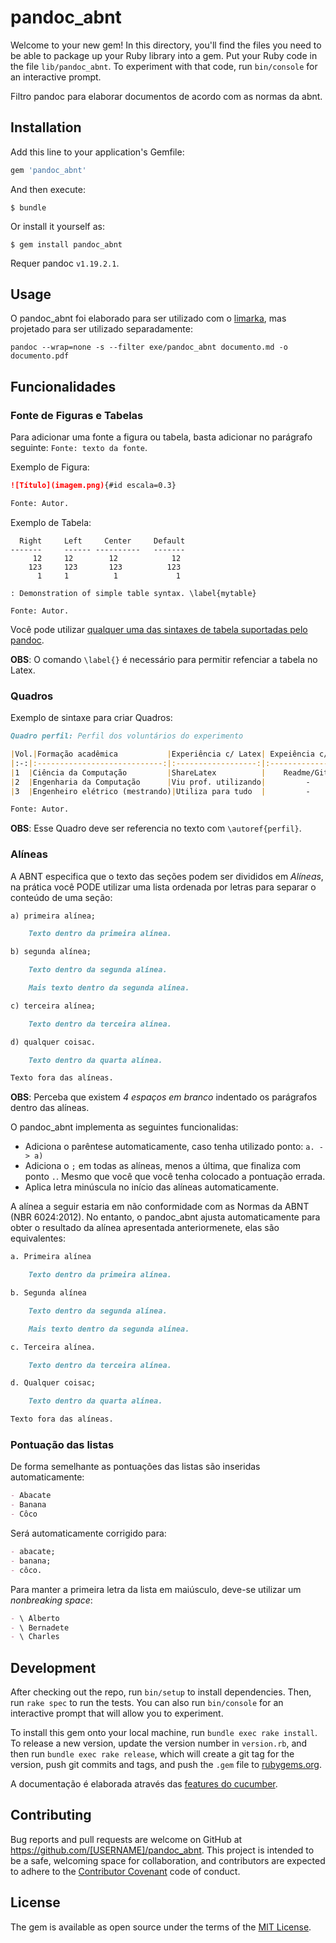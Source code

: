 # pandoc_abnt

Welcome to your new gem! In this directory, you'll find the files you need to be able to package up your Ruby library into a gem. Put your Ruby code in the file `lib/pandoc_abnt`. To experiment with that code, run `bin/console` for an interactive prompt.

Filtro pandoc para elaborar documentos de acordo com as normas da abnt.


## Installation

Add this line to your application's Gemfile:

```ruby
gem 'pandoc_abnt'
```

And then execute:

    $ bundle

Or install it yourself as:

    $ gem install pandoc_abnt

Requer pandoc `v1.19.2.1`.

## Usage

O pandoc_abnt foi elaborado para ser utilizado com o [limarka](https://github.com/abntex/limarka), mas projetado para ser utilizado separadamente:

    pandoc --wrap=none -s --filter exe/pandoc_abnt documento.md -o documento.pdf

## Funcionalidades

### Fonte de Figuras e Tabelas

Para adicionar uma fonte a figura ou tabela, basta adicionar no parágrafo seguinte: `Fonte: texto da fonte`.

Exemplo de Figura:

```markdown
![Título](imagem.png){#id escala=0.3}

Fonte: Autor.
```

Exemplo de Tabela:

```
  Right     Left     Center     Default
-------     ------ ----------   -------
     12     12        12            12
    123     123       123          123
      1     1          1             1

: Demonstration of simple table syntax. \label{mytable}

Fonte: Autor.
```

Você pode utilizar [qualquer uma das sintaxes de tabela suportadas pelo pandoc](http://pandoc.org/MANUAL.html#tables).

**OBS**: O comando `\label{}` é necessário para permitir refenciar a tabela no Latex.

### Quadros

Exemplo de sintaxe para criar Quadros:

```markdown
Quadro perfil: Perfil dos voluntários do experimento

|Vol.|Formação acadêmica           |Experiência c/ Latex| Expeiência c/ Markdown|
|:-:|:----------------------------:|:------------------:|:---------------------:|
|1  |Ciência da Computação         |ShareLatex          |    Readme/Github      |
|2  |Engenharia da Computação      |Viu prof. utilizando|         -             |
|3  |Engenheiro elétrico (mestrando)|Utiliza para tudo  |         -             |

Fonte: Autor.

```

**OBS**: Esse Quadro deve ser referencia no texto com `\autoref{perfil}`.

### Alíneas

A ABNT especifica que o texto das seções podem ser divididos em *Alíneas*, na prática você PODE utilizar uma lista ordenada por letras para separar o conteúdo de uma seção:

```markdown
a) primeira alínea;

    Texto dentro da primeira alínea.

b) segunda alínea;

    Texto dentro da segunda alínea.

    Mais texto dentro da segunda alínea.

c) terceira alínea;

    Texto dentro da terceira alínea.

d) qualquer coisac.

    Texto dentro da quarta alínea.

Texto fora das alíneas.
```

**OBS**: Perceba que existem *4 espaços em branco* indentado os parágrafos dentro das alíneas.

O pandoc_abnt implementa as seguintes funcionalidas:

- Adiciona o parêntese automaticamente, caso tenha utilizado ponto: `a. -> a)`
- Adiciona o `;` em todas as alíneas, menos a última, que finaliza com ponto `.`. Mesmo que você que você tenha colocado a pontuação errada.
- Aplica letra minúscula no início das alíneas automaticamente.

A alínea a seguir estaria em não conformidade com as Normas da ABNT (NBR 6024:2012). No entanto, o pandoc_abnt ajusta automaticamente para obter o resultado da alínea apresentada anteriormenete, elas são equivalentes:

```markdown
a. Primeira alínea

    Texto dentro da primeira alínea.

b. Segunda alínea

    Texto dentro da segunda alínea.

    Mais texto dentro da segunda alínea.

c. Terceira alínea.

    Texto dentro da terceira alínea.

d. Qualquer coisac;

    Texto dentro da quarta alínea.

Texto fora das alíneas.
```

### Pontuação das listas

De forma semelhante as pontuações das listas são inseridas automaticamente:

```markdown
- Abacate
- Banana
- Côco
```

Será automaticamente corrigido para:

```markdown
- abacate;
- banana;
- côco.
```

Para manter a primeira letra da lista em maiúsculo, deve-se utilizar um *nonbreaking space*:

```markdown
- \ Alberto
- \ Bernadete
- \ Charles
```


## Development

After checking out the repo, run `bin/setup` to install dependencies. Then, run `rake spec` to run the tests. You can also run `bin/console` for an interactive prompt that will allow you to experiment.

To install this gem onto your local machine, run `bundle exec rake install`. To release a new version, update the version number in `version.rb`, and then run `bundle exec rake release`, which will create a git tag for the version, push git commits and tags, and push the `.gem` file to [rubygems.org](https://rubygems.org).

A documentação é elaborada através das [features do cucumber](https://relishapp.com/relish/relish/docs/quick-start-guide).

## Contributing

Bug reports and pull requests are welcome on GitHub at https://github.com/[USERNAME]/pandoc_abnt. This project is intended to be a safe, welcoming space for collaboration, and contributors are expected to adhere to the [Contributor Covenant](http://contributor-covenant.org) code of conduct.


## License

The gem is available as open source under the terms of the [MIT License](http://opensource.org/licenses/MIT).
